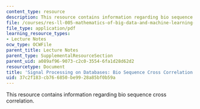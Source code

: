 ```yaml
---
content_type: resource
description: This resource contains information regarding bio sequence cross correlation.
file: /courses/res-ll-005-mathematics-of-big-data-and-machine-learning-january-iap-2020/37c2f183cb766850be9928a85bf0b59a_MITRES_LL_005F12_Lec6.pdf
file_type: application/pdf
learning_resource_types:
- Lecture Notes
ocw_type: OCWFile
parent_title: Lecture Notes
parent_type: SupplementalResourceSection
parent_uid: a089af96-9073-c2c0-3554-6fa1d28d62d2
resourcetype: Document
title: 'Signal Processing on Databases: Bio Sequence Cross Correlation'
uid: 37c2f183-cb76-6850-be99-28a85bf0b59a
---
```

This resource contains information regarding bio sequence cross correlation.

